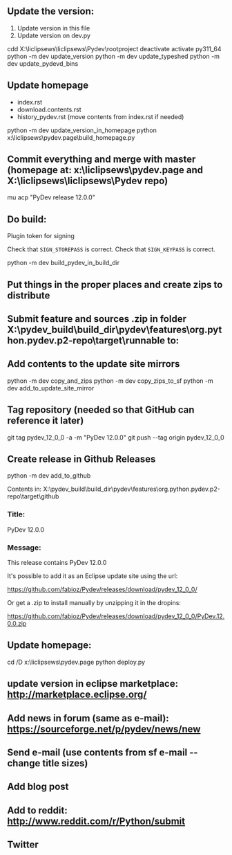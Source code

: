 ##	Update the version:

1. Update version in this file
2. Update version on dev.py

cdd X:\liclipsews\liclipsews\Pydev\rootproject
deactivate
activate py311_64
python -m dev update_version
python -m dev update_typeshed
python -m dev update_pydevd_bins

## Update homepage

- index.rst
- download.contents.rst
- history_pydev.rst (move contents from index.rst if needed)

python -m dev update_version_in_homepage
python x:\liclipsews\pydev.page\build_homepage.py

## Commit everything and merge with master (homepage at: x:\liclipsews\pydev.page and X:\liclipsews\liclipsews\Pydev repo)

mu acp "PyDev release 12.0.0"

## Do build:

Plugin token for signing

Check that `SIGN_STOREPASS` is correct.
Check that `SIGN_KEYPASS` is correct.

python -m dev build_pydev_in_build_dir

## Put things in the proper places and create zips to distribute
## Submit feature and sources .zip in folder X:\pydev_build\build_dir\pydev\features\org.python.pydev.p2-repo\target\runnable to:
## Add contents to the update site mirrors

python -m dev copy_and_zips
python -m dev copy_zips_to_sf
python -m dev add_to_update_site_mirror

## Tag repository (needed so that GitHub can reference it later)

git tag pydev_12_0_0 -a -m "PyDev 12.0.0"
git push --tag origin pydev_12_0_0

## Create release in Github Releases

python -m dev add_to_github

Contents in: X:\pydev_build\build_dir\pydev\features\org.python.pydev.p2-repo\target\github

### Title:
PyDev 12.0.0

### Message:

This release contains PyDev 12.0.0

It's possible to add it as an Eclipse update site using the url:

https://github.com/fabioz/Pydev/releases/download/pydev_12_0_0/

Or get a .zip to install manually by unzipping it in the dropins:

https://github.com/fabioz/Pydev/releases/download/pydev_12_0_0/PyDev.12.0.0.zip


## Update homepage:

cd /D x:\liclipsews\pydev.page
python deploy.py

## update version in eclipse marketplace: http://marketplace.eclipse.org/

## Add news in forum (same as e-mail): https://sourceforge.net/p/pydev/news/new

## Send e-mail (use contents from sf e-mail -- change title sizes)

## Add blog post

## Add to reddit: http://www.reddit.com/r/Python/submit

## Twitter
